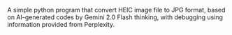 
A simple python program that convert HEIC image file to JPG format, 
based on AI-generated codes by Gemini 2.0 Flash thinking, 
with debugging using information provided from Perplexity.
